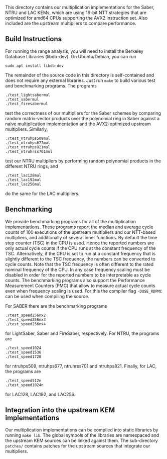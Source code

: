This directory contains our multiplication implementations for the Saber, NTRU and LAC KEMs, which are using 16-bit NTT strategies that are optimized for amd64 CPUs supporting the AVX2 instruction set. Also included are the upstream multipliers to compare performance.

## Build Instructions

For running the range analysis, you will need to install the Berkeley Database Libraries (libdb-dev).
On Ubuntu/Debian, you can run
```
sudo apt install libdb-dev
```

The remainder of the source code in this directory is self-contained and does not require any external libraries. Just 
run `make` to build various test and benchmarking programs. The programs
``` 
./test_lightsabermul
./test_sabermul
./test_firesabermul
```
test the correctness of our multipliers for the Saber schemes by comparing random matrix-vector products over the polynomial ring in Saber against a naive multiplication implementation and the AVX2-optimized upstream multipliers. Similarly,
```
./test_ntruhps509mul
./test_ntruhps677mul
./test_ntruhps821mul
./test_ntruhrss701mul
```
test our NTRU multipliers by performing random polynomial products in the different NTRU rings, and
```
./test_lac128mul
./test_lac192mul
./test_lac256mul
```
do the same for the LAC multipliers.

## Benchmarking
We provide benchmarking programs for all of the multiplication implementations. These programs report the median and average cycle counts of 100 executions of the upstream multipliers and our NTT-based multipliers, and additionally of several inner functions. By default the time step counter (TSC) in the CPU is used. Hence the reported numbers are only actual cycle counts if the CPU runs at the constant frequency of the TSC. Alternatively, if the CPU is set to run at a constant frequency that is slightly different to the TSC frequency, the numbers can be converted to cycle counts. Note that the TSC frequency is often different to the rated nominal frequency of the CPU. In any case frequency scaling must be disabled in order for the reported numbers to be interpretable as cycle counts. The benchmarking programs also support the Performance Measurement Counters (PMC) that allow to measure actual cycle counts even when frequency scaling is used. For this the compiler flag `-DUSE_RDPMC` can be used when compiling the source.

For SABER there are the benchmarking programs
```
./test_speed256nx2
./test_speed256nx3
./test_speed256nx4
```
for LightSaber, Saber and FireSaber, respectively. For NTRU, the programs are
```
./test_speed1024
./test_speed1536
./test_speed1728
```
for ntruhps509, ntruhps677, ntruhrss701 and ntruhps821. Finally, for LAC, the programs are
```
./test_speed512n
./test_speed1024n
```
for LAC128, LAC192, and LAC256.

## Integration into the upstream KEM implementations
Our multiplication implementations can be compiled into static libraries by running `make lib`. The global symbols of the libraries are namespaced and the upstream KEM sources can be linked against them. The sub-directory `patches/` contains patches for the upstream sources that integrate our multipliers.

